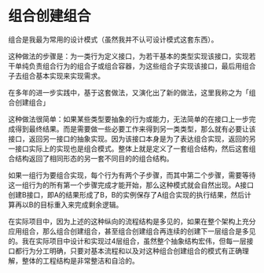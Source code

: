 # 组合创建组合

组合是我最为常用的设计模式（虽然我并不认可设计模式这套东西）。

这种做法的步骤是：为一类行为定义接口，为若干基本的类型实现该接口，实现若干单纯负责组合行为的组合子或组合容器，为这些组合子实现该接口，最后用组合子去组合基本实现来实现需求。

在多年的进一步实践中，基于这套做法，又演化出了新的做法，这里我称之为「组合创建组合」

这种做法很简单：如果某些类型要抽象的行为或能力，无法简单的在接口上一步完成得到最终结果。而是需要做一些必要工作来得到另一类类型，那么就有必要让该接口，返回另一接口的抽象实现。因为该接口本身是为了表达组合实现，返回的另一接口实际上的实现也是组合模式。整体上就是定义了一套组合结构，然后这套组合结构返回了相同形态的另一套不同目的的组合结构。

如果一组行为要组合实现，每个行为有两个子步骤，而其中第二个步骤，需要等待这一组行为的所有第一个步骤完成才能开始，那么这种模式就会自然出现。A接口创建B接口，即A的结果形成了B，B的实例保存了A组合实现的执行结果，然后计算再以B的目标重入来完成剩余逻辑。

在实际项目中，因为上述的这种纵向的流程结构是多见的，如果在整个架构上充分应用组合，那么组合创建组合，甚至组合创建组合再连续的创建下一层组合是多见的。我在实际项目中设计和实现过4层组合，虽然整个抽象结构宏伟，但每一层接口都行为分工明确，只要对基本流程和以及对这种组合创建组合的模式有正确理解，整体的工程结构是非常整洁和自洽的。
